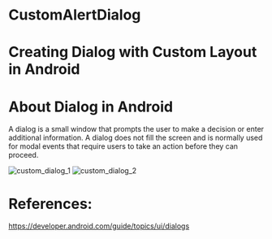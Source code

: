 # CustomAlertDialog
# Creating Dialog with Custom Layout in Android

# About Dialog in Android
A dialog is a small window that prompts the user to make a decision or enter additional information. A dialog does not fill the screen and is normally used for modal events that require users to take an action before they can proceed.



![custom_dialog_1](https://user-images.githubusercontent.com/46291836/50574494-bfff7900-0e0f-11e9-9a03-fd8fb8d8c3aa.png)
![custom_dialog_2](https://user-images.githubusercontent.com/46291836/50574496-c3930000-0e0f-11e9-9b05-cc7b51b4f571.png)





# References:
https://developer.android.com/guide/topics/ui/dialogs
